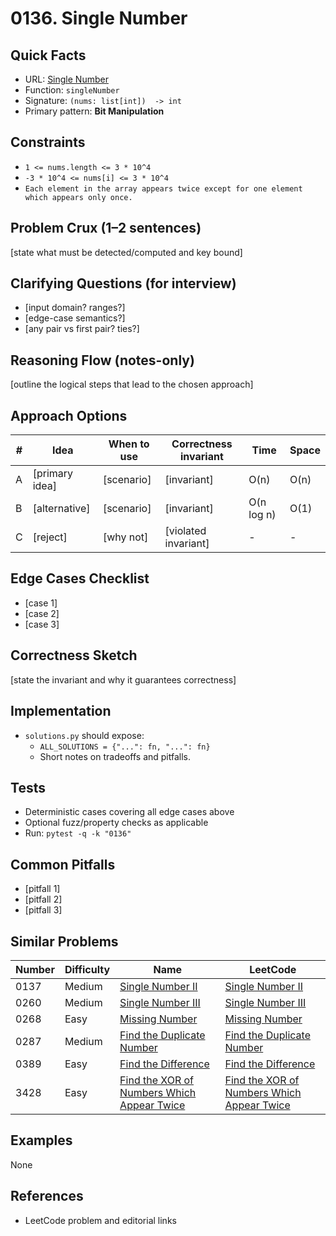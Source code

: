 # 0136. Single Number

## Quick Facts

- URL: [Single Number](https://leetcode.com/problems/single-number/)
- Function: `singleNumber`
- Signature: `(nums: list[int])  -> int`
- Primary pattern: **Bit Manipulation**

## Constraints

- `1 <= nums.length <= 3 * 10^4`
- `-3 * 10^4 <= nums[i] <= 3 * 10^4`
- `Each element in the array appears twice except for one element which appears only once.`

## Problem Crux (1–2 sentences)

[state what must be detected/computed and key bound]

## Clarifying Questions (for interview)

- [input domain? ranges?]
- [edge-case semantics?]
- [any pair vs first pair? ties?]

## Reasoning Flow (notes-only)

[outline the logical steps that lead to the chosen approach]

## Approach Options

| # | Idea | When to use | Correctness invariant | Time | Space |
|---|------|-------------|-----------------------|------|-------|
| A | [primary idea] | [scenario] | [invariant] | O(n) | O(n) |
| B | [alternative] | [scenario] | [invariant] | O(n log n) | O(1) |
| C | [reject] | [why not] | [violated invariant] | - | - |

## Edge Cases Checklist

- [case 1]
- [case 2]
- [case 3]

## Correctness Sketch

[state the invariant and why it guarantees correctness]

## Implementation

- `solutions.py` should expose:
  - `ALL_SOLUTIONS = {"...": fn, "...": fn}`
  - Short notes on tradeoffs and pitfalls.

## Tests

- Deterministic cases covering all edge cases above
- Optional fuzz/property checks as applicable
- Run: `pytest -q -k "0136"`

## Common Pitfalls

- [pitfall 1]
- [pitfall 2]
- [pitfall 3]

## Similar Problems

| Number | Difficulty | Name | LeetCode |
|---|---|---|---|
| 0137 | Medium | [Single Number II](../0137-single-number-ii/readme.md) | [Single Number II](https://leetcode.com/problems/single-number-ii/) |
| 0260 | Medium | [Single Number III](../0260-single-number-iii/readme.md) | [Single Number III](https://leetcode.com/problems/single-number-iii/) |
| 0268 | Easy | [Missing Number](../0268-missing-number/readme.md) | [Missing Number](https://leetcode.com/problems/missing-number/) |
| 0287 | Medium | [Find the Duplicate Number](../0287-find-the-duplicate-number/readme.md) | [Find the Duplicate Number](https://leetcode.com/problems/find-the-duplicate-number/) |
| 0389 | Easy | [Find the Difference](../0389-find-the-difference/readme.md) | [Find the Difference](https://leetcode.com/problems/find-the-difference/) |
| 3428 | Easy | [Find the XOR of Numbers Which Appear Twice](../3428-find-the-xor-of-numbers-which-appear-twice/readme.md) | [Find the XOR of Numbers Which Appear Twice](https://leetcode.com/problems/find-the-xor-of-numbers-which-appear-twice/) |

## Examples

None

## References

- LeetCode problem and editorial links
